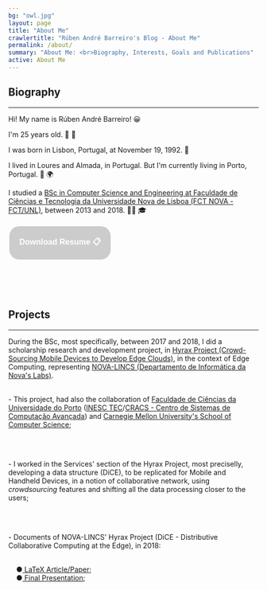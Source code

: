 ```yaml
---
bg: "owl.jpg"
layout: page
title: "About Me"
crawlertitle: "Rúben André Barreiro's Blog - About Me"
permalink: /about/
summary: "About Me: <br>Biography, Interests, Goals and Publications"
active: About Me
---
```


<style>
.button {
    background-color: #CCCCCC; /* Medium Grey */
    border: none;
    color: white;
    padding: 20px;
    text-align: center;
    text-decoration: none;
    display: inline-block;
    font-size: 16px;
    margin: 4px 2px;
    cursor: pointer;
}

.buttonResume {border-radius: 20px;}
</style>

<h2 id="biography">Biography</h2>
<hr/>

<p>Hi! My name is Rúben André Barreiro! 😀</p>

<p>I'm 25 years old. 🎂 🎈</p>

<p>I was born in Lisbon, Portugal, at November 19, 1992. 👶</p>

<p>I lived in Loures and Almada, in Portugal. But I'm currently living in Porto, Portugal. 📍 🌍</p>
 
<p>I studied a <a href="https://www.fct.unl.pt/ensino/curso/mestrado-integrado-em-engenharia-informatica">BSc in Computer Science and Engineering at Faculdade de Ciências e Tecnologia da Universidade Nova de Lisboa (FCT NOVA - FCT/UNL)</a>, between 2013 and 2018. 👨‍🎓 🎓</p>

<a href="/ruben-andre-barreiro-resume.pdf"><button class="button buttonResume"><b>Download Resume 📋</b></button></a>

<br>
<br>
<br>
<h2 id="projects">Projects</h2>
<hr/>

<p>During the BSc, most specifically, between 2017 and 2018, I did a scholarship research and development project, in <a href="http://hyrax.dcc.fc.up.pt/">Hyrax Project (Crowd-Sourcing Mobile Devices to Develop Edge Clouds)</a>, in the context of Edge Computing, representing <a href="http://nova-lincs.di.fct.unl.pt/">NOVA-LINCS (Departamento de Informática da Nova's Labs)</a>.
    <br>
    &nbsp;&nbsp;<p>- This project, had also the collaboration of <a href="https://sigarra.up.pt/fcup/pt/web_page.inicial">Faculdade de Ciências da Universidade do Porto</a> (<a href="https://www.inesctec.pt/en">INESC TEC</a>/<a href="https://www.inesctec.pt/en/centres/advanced-computing-systems-7">CRACS - Centro de Sistemas de Computação Avançada</a>) and <a href="https://www.scs.cmu.edu/">Carnegie Mellon University's School of Computer Science</a>;</p>
    <br>
    &nbsp;&nbsp;<p>- I worked in the Services' section of the Hyrax Project, most preciselly, developing a data structure (DiCE), to be replicated for Mobile and Handheld Devices, in a notion of collaborative network, using <i>crowdsourcing</i> features and shifting all the data processing closer to the users;</p>
    <br>
    &nbsp;&nbsp;<p>- Documents of NOVA-LINCS' Hyrax Project (DiCE - Distributive Collaborative Computing at the Edge), in 2018:</p>
    <br>
    &nbsp;&nbsp;&nbsp;&nbsp;&#9679;<a href="/hyrax-dice-article-paper.pdf"> LaTeX Article/Paper</a>;
    <br>
    &nbsp;&nbsp;&nbsp;&nbsp;&#9679;<a href="/hyrax-dice-presentation.pdf"> Final Presentation</a>;
    </p>
<!--I am a tech enthusiast! I absolutely love to program - and most computer-related topics.
I like to solve puzzles and riddles. I also play the piano every once in a while.
I am still learning how to cook exquisite dishes though…-->

<!--Feel free to ask me out for a coffee! 😉-->

